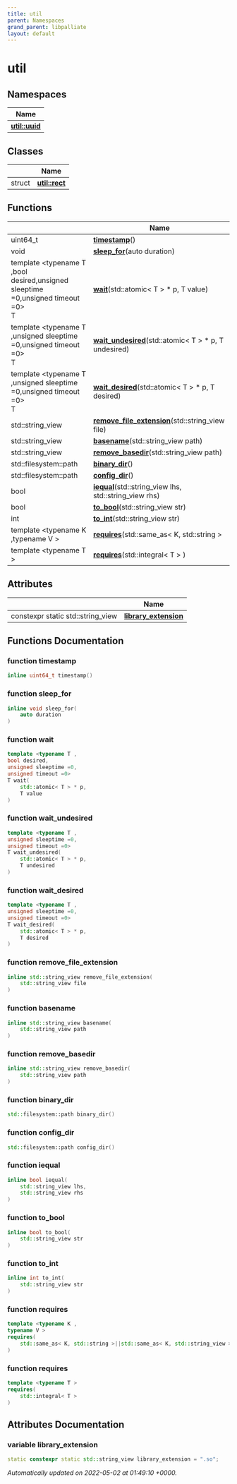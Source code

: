 ```yaml
---
title: util
parent: Namespaces
grand_parent: libpalliate
layout: default
---
```


# util



## Namespaces

| Name           |
| -------------- |
| **[util::uuid](/libpalliate/generated/Namespaces/namespaceutil_1_1uuid)**  |

## Classes

|                | Name           |
| -------------- | -------------- |
| struct | **[util::rect](/libpalliate/generated/Classes/structutil_1_1rect)**  |

## Functions

|                | Name           |
| -------------- | -------------- |
| uint64_t | **[timestamp](/libpalliate/generated/Namespaces/namespaceutil#function-timestamp)**() |
| void | **[sleep_for](/libpalliate/generated/Namespaces/namespaceutil#function-sleep-for)**(auto duration) |
| template <typename T ,bool desired,unsigned sleeptime =0,unsigned timeout =0\> <br>T | **[wait](/libpalliate/generated/Namespaces/namespaceutil#function-wait)**(std::atomic< T > * p, T value) |
| template <typename T ,unsigned sleeptime =0,unsigned timeout =0\> <br>T | **[wait_undesired](/libpalliate/generated/Namespaces/namespaceutil#function-wait-undesired)**(std::atomic< T > * p, T undesired) |
| template <typename T ,unsigned sleeptime =0,unsigned timeout =0\> <br>T | **[wait_desired](/libpalliate/generated/Namespaces/namespaceutil#function-wait-desired)**(std::atomic< T > * p, T desired) |
| std::string_view | **[remove_file_extension](/libpalliate/generated/Namespaces/namespaceutil#function-remove-file-extension)**(std::string_view file) |
| std::string_view | **[basename](/libpalliate/generated/Namespaces/namespaceutil#function-basename)**(std::string_view path) |
| std::string_view | **[remove_basedir](/libpalliate/generated/Namespaces/namespaceutil#function-remove-basedir)**(std::string_view path) |
| std::filesystem::path | **[binary_dir](/libpalliate/generated/Namespaces/namespaceutil#function-binary-dir)**() |
| std::filesystem::path | **[config_dir](/libpalliate/generated/Namespaces/namespaceutil#function-config-dir)**() |
| bool | **[iequal](/libpalliate/generated/Namespaces/namespaceutil#function-iequal)**(std::string_view lhs, std::string_view rhs) |
| bool | **[to_bool](/libpalliate/generated/Namespaces/namespaceutil#function-to-bool)**(std::string_view str) |
| int | **[to_int](/libpalliate/generated/Namespaces/namespaceutil#function-to-int)**(std::string_view str) |
| template <typename K ,typename V \> <br>| **[requires](/libpalliate/generated/Namespaces/namespaceutil#function-requires)**(std::same_as< K, std::string >||std::same_as< K, std::string_view > ) |
| template <typename T \> <br>| **[requires](/libpalliate/generated/Namespaces/namespaceutil#function-requires)**(std::integral< T > ) |

## Attributes

|                | Name           |
| -------------- | -------------- |
| constexpr static std::string_view | **[library_extension](/libpalliate/generated/Namespaces/namespaceutil#variable-library-extension)**  |


## Functions Documentation

### function timestamp

```cpp
inline uint64_t timestamp()
```


### function sleep_for

```cpp
inline void sleep_for(
    auto duration
)
```


### function wait

```cpp
template <typename T ,
bool desired,
unsigned sleeptime =0,
unsigned timeout =0>
T wait(
    std::atomic< T > * p,
    T value
)
```


### function wait_undesired

```cpp
template <typename T ,
unsigned sleeptime =0,
unsigned timeout =0>
T wait_undesired(
    std::atomic< T > * p,
    T undesired
)
```


### function wait_desired

```cpp
template <typename T ,
unsigned sleeptime =0,
unsigned timeout =0>
T wait_desired(
    std::atomic< T > * p,
    T desired
)
```


### function remove_file_extension

```cpp
inline std::string_view remove_file_extension(
    std::string_view file
)
```


### function basename

```cpp
inline std::string_view basename(
    std::string_view path
)
```


### function remove_basedir

```cpp
inline std::string_view remove_basedir(
    std::string_view path
)
```


### function binary_dir

```cpp
std::filesystem::path binary_dir()
```


### function config_dir

```cpp
std::filesystem::path config_dir()
```


### function iequal

```cpp
inline bool iequal(
    std::string_view lhs,
    std::string_view rhs
)
```


### function to_bool

```cpp
inline bool to_bool(
    std::string_view str
)
```


### function to_int

```cpp
inline int to_int(
    std::string_view str
)
```


### function requires

```cpp
template <typename K ,
typename V >
requires(
    std::same_as< K, std::string >||std::same_as< K, std::string_view > 
)
```


### function requires

```cpp
template <typename T >
requires(
    std::integral< T > 
)
```



## Attributes Documentation

### variable library_extension

```cpp
static constexpr static std::string_view library_extension = ".so";
```






_Automatically updated on 2022-05-02 at 01:49:10 +0000._